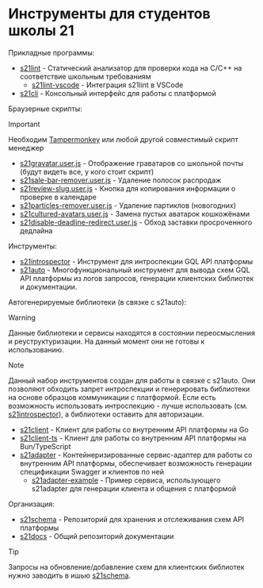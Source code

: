 # Инструменты для студентов школы 21

Прикладные программы:

- [s21lint](https://github.com/s21toolkit/s21lint) - Статический анализатор для проверки кода на C/C++ на соответствие школьным требованиям
  - [s21lint-vscode](https://github.com/s21toolkit/s21lint-vscode) - Интеграция s21lint в VSCode
- [s21cli](https://github.com/s21toolkit/s21cli) - Консольный интерфейс для работы с платформой

Браузерные скрипты:

> [!IMPORTANT]  
> Необходим [Tampermonkey](https://www.tampermonkey.net) или любой другой совместимый скрипт менеджер

- [s21gravatar.user.js](https://update.greasyfork.org/scripts/482418/s21gravatar.user.js) - Отображение граватаров со школьной почты (будут видеть все, у кого стоит скрипт)
- [s21sale-bar-remover.user.js](https://greasyfork.org/scripts/457634-s21-salebarremover/code/S21%20SaleBarRemover.user.js) - Удаление полосок распродаж
- [s21review-slug.user.js](https://gist.github.com/EnergoStalin/87da333846b831083ed7bb96adcee01a/raw/s21ReviewSlug.user.js) - Кнопка для копирования информации о проверке в календаре
- [s21particles-remover.user.js](https://gist.github.com/EnergoStalin/2ba9d4d4379a47303a06900f5bd42405/raw/s21ParticlesRemover.user.js) - Удаление партиклов (новогодних)
- [s21cultured-avatars.user.js](https://greasyfork.org/scripts/458785-s21-culturedavatars/code/S21%20CulturedAvatars.user.js) - Замена пустых аватарок кошкожёнами
- [s21disable-deadline-redirect.user.js](https://gist.github.com/EnergoStalin/333d2167626fe96c500a7797103c69b8/raw/s21DisableDeadlineRedirect.user.js) - Обход заставки просроченного дедлайна

Инструменты:

- [s21introspector](https://github.com/s21toolkit/s21introspector) - Инструмент для интроспекции GQL API платформы
- [s21auto](https://github.com/s21toolkit/s21auto) - Многофункциональный инструмент для вывода схем GQL API платформы из логов запросов, генерации клиентских библиотек и документации.

Автогенерируемые библиотеки (в связке с s21auto):

> [!WARNING]
> Данные библиотеки и сервисы находятся в состоянии переосмысления и реуструктуризации. На данный момент они не готовы к использованию.

> [!NOTE]
> Данный набор инструментов создан для работы в связке с s21auto.
> Они позволяют обходить запрет интроспекции и генерировать библиотеки на основе образцов коммуникации с платформой.
> Если есть возможность использовать интроспекцию - лучше использовать (см. [s21introspector](https://github.com/s21toolkit/s21introspector)), а библиотеки оставить для авторизации.

- [s21client](https://github.com/s21toolkit/s21client) - Клиент для работы со внутренним API платформы на Go
- [s21client-ts](https://github.com/s21toolkit/s21client-ts) - Клиент для работы со внутренним API платформы на Bun/TypeScript
- [s21adapter](https://github.com/s21toolkit/s21adapter) - Контейнеризированные сервис-адаптер для работы со внутренним API платформы, обеспечивает возможность генерации спецификации Swagger и клиентов по ней
  - [s21adapter-example](https://github.com/s21toolkit/s21adapter-example) - Пример сервиса, использующего s21adapter для генерации клиента и общения с платформой

Организация:

- [s21schema](https://github.com/s21toolkit/s21schema) - Репозиторий для хранения и отслеживания схем API платформы
- [s21docs](https://github.com/s21toolkit/s21docs) - Общий репозиторий документации

> [!TIP]
> Запросы на обновление/добавление схем для клиентских библиотек нужно заводить в ишью [s21schema](https://github.com/s21toolkit/s21schema).
